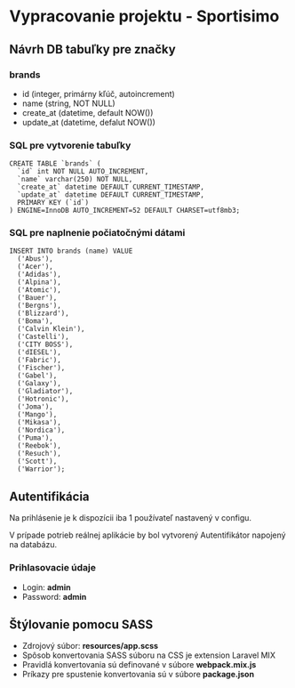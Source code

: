 # Vypracovanie projektu - Sportisimo

## Návrh DB tabuľky pre značky

### brands

- id (integer, primárny kľúč, autoincrement)
- name (string, NOT NULL)
- create_at (datetime, default NOW())
- update_at (datetime, defalut NOW())

### SQL pre vytvorenie tabuľky

~~~mysql
CREATE TABLE `brands` (
  `id` int NOT NULL AUTO_INCREMENT,
  `name` varchar(250) NOT NULL,
  `create_at` datetime DEFAULT CURRENT_TIMESTAMP,
  `update_at` datetime DEFAULT CURRENT_TIMESTAMP,
  PRIMARY KEY (`id`)
) ENGINE=InnoDB AUTO_INCREMENT=52 DEFAULT CHARSET=utf8mb3;
~~~

### SQL pre naplnenie počiatočnými dátami

~~~mysql
INSERT INTO brands (name) VALUE
  ('Abus'),
  ('Acer'),
  ('Adidas'),
  ('Alpina'),
  ('Atomic'),
  ('Bauer'),
  ('Bergns'),
  ('Blizzard'),
  ('Boma'),
  ('Calvin Klein'),
  ('Castelli'),
  ('CITY BOSS'),
  ('dIESEL'),
  ('Fabric'),
  ('Fischer'),
  ('Gabel'),
  ('Galaxy'),
  ('Gladiator'),
  ('Hotronic'),
  ('Joma'),
  ('Mango'),
  ('Mikasa'),
  ('Nordica'),
  ('Puma'),
  ('Reebok'),
  ('Resuch'),
  ('Scott'),
  ('Warrior');
~~~

## Autentifikácia

Na prihlásenie je k dispozícii iba 1 používateľ nastavený v configu.

V prípade potrieb reálnej aplikácie by bol vytvorený Autentifikátor napojený na databázu.

### Prihlasovacie údaje

- Login: **admin**
- Password: **admin**

## Štýlovanie pomocu SASS

- Zdrojový súbor: **resources/app.scss**
- Spôsob konvertovania SASS súboru na CSS je extension Laravel MIX
- Pravidlá konvertovania sú definované v súbore **webpack.mix.js**
- Príkazy pre spustenie konvertovania sú v súbore **package.json**
